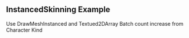 ## InstancedSkinning Example

Use DrawMeshInstanced and Textued2DArray
Batch count increase from Character Kind 
